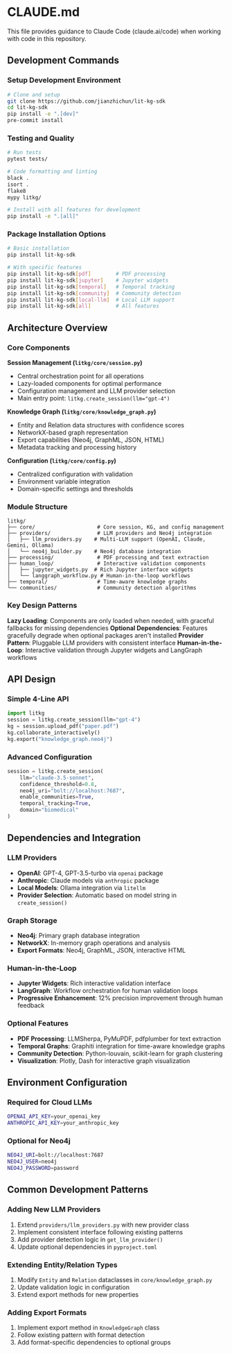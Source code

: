# CLAUDE.md

This file provides guidance to Claude Code (claude.ai/code) when working with code in this repository.

## Development Commands

### Setup Development Environment
```bash
# Clone and setup
git clone https://github.com/jianzhichun/lit-kg-sdk
cd lit-kg-sdk
pip install -e ".[dev]"
pre-commit install
```

### Testing and Quality
```bash
# Run tests
pytest tests/

# Code formatting and linting
black .
isort .
flake8
mypy litkg/

# Install with all features for development
pip install -e ".[all]"
```

### Package Installation Options
```bash
# Basic installation
pip install lit-kg-sdk

# With specific features
pip install lit-kg-sdk[pdf]        # PDF processing
pip install lit-kg-sdk[jupyter]    # Jupyter widgets
pip install lit-kg-sdk[temporal]   # Temporal tracking
pip install lit-kg-sdk[community]  # Community detection
pip install lit-kg-sdk[local-llm]  # Local LLM support
pip install lit-kg-sdk[all]        # All features
```

## Architecture Overview

### Core Components

**Session Management (`litkg/core/session.py`)**
- Central orchestration point for all operations
- Lazy-loaded components for optimal performance
- Configuration management and LLM provider selection
- Main entry point: `litkg.create_session(llm="gpt-4")`

**Knowledge Graph (`litkg/core/knowledge_graph.py`)**
- Entity and Relation data structures with confidence scores
- NetworkX-based graph representation
- Export capabilities (Neo4j, GraphML, JSON, HTML)
- Metadata tracking and processing history

**Configuration (`litkg/core/config.py`)**
- Centralized configuration with validation
- Environment variable integration
- Domain-specific settings and thresholds

### Module Structure

```
litkg/
├── core/                    # Core session, KG, and config management
├── providers/               # LLM providers and Neo4j integration
│   ├── llm_providers.py    # Multi-LLM support (OpenAI, Claude, Gemini, Ollama)
│   └── neo4j_builder.py    # Neo4j database integration
├── processing/              # PDF processing and text extraction
├── human_loop/              # Interactive validation components
│   ├── jupyter_widgets.py  # Rich Jupyter interface widgets
│   └── langgraph_workflow.py # Human-in-the-loop workflows
├── temporal/                # Time-aware knowledge graphs
└── communities/             # Community detection algorithms
```

### Key Design Patterns

**Lazy Loading**: Components are only loaded when needed, with graceful fallbacks for missing dependencies
**Optional Dependencies**: Features gracefully degrade when optional packages aren't installed
**Provider Pattern**: Pluggable LLM providers with consistent interface
**Human-in-the-Loop**: Interactive validation through Jupyter widgets and LangGraph workflows

## API Design

### Simple 4-Line API
```python
import litkg
session = litkg.create_session(llm="gpt-4")
kg = session.upload_pdf("paper.pdf")
kg.collaborate_interactively()
kg.export("knowledge_graph.neo4j")
```

### Advanced Configuration
```python
session = litkg.create_session(
    llm="claude-3.5-sonnet",
    confidence_threshold=0.8,
    neo4j_uri="bolt://localhost:7687",
    enable_communities=True,
    temporal_tracking=True,
    domain="biomedical"
)
```

## Dependencies and Integration

### LLM Providers
- **OpenAI**: GPT-4, GPT-3.5-turbo via `openai` package
- **Anthropic**: Claude models via `anthropic` package
- **Local Models**: Ollama integration via `litellm`
- **Provider Selection**: Automatic based on model string in `create_session()`

### Graph Storage
- **Neo4j**: Primary graph database integration
- **NetworkX**: In-memory graph operations and analysis
- **Export Formats**: Neo4j, GraphML, JSON, interactive HTML

### Human-in-the-Loop
- **Jupyter Widgets**: Rich interactive validation interface
- **LangGraph**: Workflow orchestration for human validation loops
- **Progressive Enhancement**: 12% precision improvement through human feedback

### Optional Features
- **PDF Processing**: LLMSherpa, PyMuPDF, pdfplumber for text extraction
- **Temporal Graphs**: Graphiti integration for time-aware knowledge graphs
- **Community Detection**: Python-louvain, scikit-learn for graph clustering
- **Visualization**: Plotly, Dash for interactive graph visualization

## Environment Configuration

### Required for Cloud LLMs
```bash
OPENAI_API_KEY=your_openai_key
ANTHROPIC_API_KEY=your_anthropic_key
```

### Optional for Neo4j
```bash
NEO4J_URI=bolt://localhost:7687
NEO4J_USER=neo4j
NEO4J_PASSWORD=password
```

## Common Development Patterns

### Adding New LLM Providers
1. Extend `providers/llm_providers.py` with new provider class
2. Implement consistent interface following existing patterns
3. Add provider detection logic in `get_llm_provider()`
4. Update optional dependencies in `pyproject.toml`

### Extending Entity/Relation Types
1. Modify `Entity` and `Relation` dataclasses in `core/knowledge_graph.py`
2. Update validation logic in configuration
3. Extend export methods for new properties

### Adding Export Formats
1. Implement export method in `KnowledgeGraph` class
2. Follow existing pattern with format detection
3. Add format-specific dependencies to optional groups